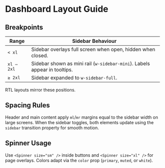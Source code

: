 # Dashboard Layout Guide

## Breakpoints

| Range | Sidebar Behaviour |
|-------|------------------|
| `< xl` | Sidebar overlays full screen when open, hidden when closed. |
| `xl – 2xl` | Sidebar shown as mini rail (`w-sidebar-mini`). Labels appear in tooltips. |
| `≥ 2xl` | Sidebar expanded to `w-sidebar-full`. |

RTL layouts mirror these positions.

## Spacing Rules

Header and main content apply `ml`/`mr` margins equal to the sidebar width on large screens. When the sidebar toggles, both elements update using the `sidebar` transition property for smooth motion.

## Spinner Usage

Use `<Spinner size="sm" />` inside buttons and `<Spinner size="xl" />` for page overlays. Colors adapt via the `color` prop (`primary`, `muted`, or `white`).
